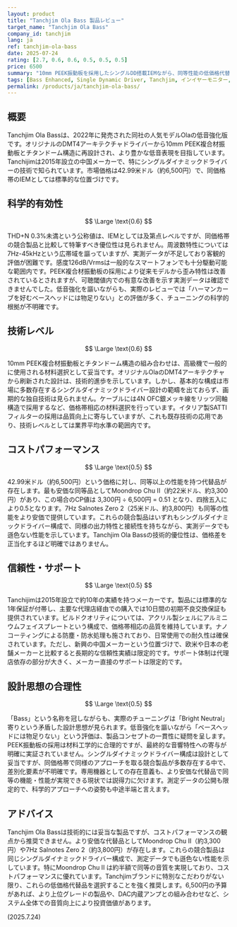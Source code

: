 ```yaml
---
layout: product
title: "Tanchjim Ola Bass 製品レビュー"
target_name: "Tanchjim Ola Bass"
company_id: tanchjim
lang: ja
ref: tanchjim-ola-bass
date: 2025-07-24
rating: [2.7, 0.6, 0.6, 0.5, 0.5, 0.5]
price: 6500
summary: "10mm PEEK振動板を採用したシングルDD搭載IEMながら、同等性能の低価格代替品が多数存在し、コストパフォーマンスで劣勢"
tags: [Bass Enhanced, Single Dynamic Driver, Tanchjim, インイヤーモニター, コストパフォーマンス]
permalink: /products/ja/tanchjim-ola-bass/
---
```

## 概要

Tanchjim Ola Bassは、2022年に発売された同社の人気モデルOlaの低音強化版です。オリジナルのDMT4アーキテクチャドライバーから10mm PEEK複合材振動板とチタンドーム構造に再設計され、より豊かな低音表現を目指しています。Tanchijimは2015年設立の中国メーカーで、特にシングルダイナミックドライバーの技術で知られています。市場価格は42.99米ドル（約6,500円）で、同価格帯のIEMとしては標準的な位置づけです。

## 科学的有効性

$$ \Large \text{0.6} $$

THD+N 0.3%未満という公称値は、IEMとしては及第点レベルですが、同価格帯の競合製品と比較して特筆すべき優位性は見られません。周波数特性については7Hz-45kHzという広帯域を謳っていますが、実測データが不足しており客観的評価が困難です。感度126dB/Vrmsは一般的なスマートフォンでも十分駆動可能な範囲内です。PEEK複合材振動板の採用により従来モデルから歪み特性は改善されているとされますが、可聴閾値内での有意な改善を示す実測データは確認できませんでした。低音強化を謳いながらも、実際のレビューでは「ハーマンカーブを好むベースヘッドには物足りない」との評価が多く、チューニングの科学的根拠が不明確です。

## 技術レベル

$$ \Large \text{0.6} $$

10mm PEEK複合材振動板とチタンドーム構造の組み合わせは、高級機で一般的に使用される材料選択として妥当です。オリジナルOlaのDMT4アーキテクチャから刷新された設計は、技術的進歩を示しています。しかし、基本的な構成は市場に多数存在するシングルダイナミックドライバー設計の範疇を出ておらず、画期的な独自技術は見られません。ケーブルには4N OFC銀メッキ線をリッツ同軸構造で採用するなど、価格帯相応の材料選択を行っています。イタリア製SATTIフィルターの採用は品質向上に寄与していますが、これも既存技術の応用であり、技術レベルとしては業界平均水準の範囲内です。

## コストパフォーマンス

$$ \Large \text{0.5} $$

42.99米ドル（約6,500円）という価格に対し、同等以上の性能を持つ代替品が存在します。最も安価な同等品としてMoondrop Chu II（約22米ドル、約3,300円）があり、この場合のCP値は 3,300円 ÷ 6,500円 = 0.51 となり、四捨五入により0.5となります。7Hz Salnotes Zero 2（25米ドル、約3,800円）も同等の性能をより安価で提供しています。これらの競合製品はいずれもシングルダイナミックドライバー構成で、同様の出力特性と接続性を持ちながら、実測データでも遜色ない性能を示しています。Tanchjim Ola Bassの技術的優位性は、価格差を正当化するほど明確ではありません。

## 信頼性・サポート

$$ \Large \text{0.5} $$

Tanchijimは2015年設立で約10年の実績を持つメーカーです。製品には標準的な1年保証が付帯し、主要な代理店経由での購入では10日間の初期不良交換保証も提供されています。ビルドクオリティについては、アクリル製シェルにアルミニウムフェイスプレートという構成で、価格帯相応の品質を維持しています。ナノコーティングによる防塵・防水処理も施されており、日常使用での耐久性は確保されています。ただし、新興の中国メーカーという位置づけで、欧米や日本の老舗メーカーと比較すると長期的な信頼性実績は限定的です。サポート体制は代理店依存の部分が大きく、メーカー直接のサポートは限定的です。

## 設計思想の合理性

$$ \Large \text{0.5} $$

「Bass」という名称を冠しながらも、実際のチューニングは「Bright Neutral」寄りという矛盾した設計思想が見られます。低音強化を謳いながら「ベースヘッドには物足りない」という評価は、製品コンセプトの一貫性に疑問を呈します。PEEK振動板の採用は材料工学的に合理的ですが、最終的な音響特性への寄与が明確に実証されていません。シングルダイナミックドライバー構成は設計として妥当ですが、同価格帯で同様のアプローチを取る競合製品が多数存在する中で、差別化要素が不明確です。専用機器としての存在意義も、より安価な代替品で同等の機能・性能が実現できる現状では説得力に欠けます。測定データの公開も限定的で、科学的アプローチへの姿勢も中途半端と言えます。

## アドバイス

Tanchjim Ola Bassは技術的には妥当な製品ですが、コストパフォーマンスの観点から推奨できません。より安価な代替品としてMoondrop Chu II（約3,300円）や7Hz Salnotes Zero 2（約3,800円）が存在します。これらの競合製品は同じシングルダイナミックドライバー構成で、測定データでも遜色ない性能を示しています。特にMoondrop Chu II は約半額で同等の音質を実現しており、コストパフォーマンスに優れています。Tanchjimブランドに特別なこだわりがない限り、これらの低価格代替品を選択することを強く推奨します。6,500円の予算があれば、より上位グレードの製品や、DAC内蔵アンプとの組み合わせなど、システム全体での音質向上により投資価値があります。

(2025.7.24)